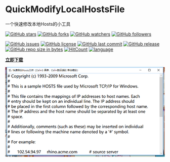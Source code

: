 # QuickModifyLocalHostsFile
一个快速修改本地Hosts的小工具



[![GitHub stars](https://img.shields.io/github/stars/itning/QuickModifyLocalHostsFile.svg?style=social&label=Stars)](https://github.com/itning/QuickModifyLocalHostsFile/stargazers)
[![GitHub forks](https://img.shields.io/github/forks/itning/QuickModifyLocalHostsFile.svg?style=social&label=Fork)](https://github.com/itning/QuickModifyLocalHostsFile/network/members)
[![GitHub watchers](https://img.shields.io/github/watchers/itning/QuickModifyLocalHostsFile.svg?style=social&label=Watch)](https://github.com/itning/QuickModifyLocalHostsFile/watchers)
[![GitHub followers](https://img.shields.io/github/followers/itning.svg?style=social&label=Follow)](https://github.com/itning?tab=followers)

[![GitHub issues](https://img.shields.io/github/issues/itning/QuickModifyLocalHostsFile.svg)](https://github.com/itning/QuickModifyLocalHostsFile/issues)
[![GitHub license](https://img.shields.io/github/license/itning/QuickModifyLocalHostsFile.svg)](https://github.com/itning/QuickModifyLocalHostsFile/blob/master/LICENSE)
[![GitHub last commit](https://img.shields.io/github/last-commit/itning/QuickModifyLocalHostsFile.svg)](https://github.com/itning/QuickModifyLocalHostsFile/commits)
[![GitHub release](https://img.shields.io/github/release/itning/QuickModifyLocalHostsFile.svg)](https://github.com/itning/QuickModifyLocalHostsFile/releases)
[![GitHub repo size in bytes](https://img.shields.io/github/repo-size/itning/QuickModifyLocalHostsFile.svg)](https://github.com/itning/QuickModifyLocalHostsFile)
[![HitCount](http://hits.dwyl.io/itning/QuickModifyLocalHostsFile.svg)](http://hits.dwyl.io/itning/QuickModifyLocalHostsFile)
[![language](https://img.shields.io/badge/language-C%23-green.svg)](https://github.com/itning/QuickModifyLocalHostsFile)



[**立即下载**](https://github.com/itning/QuickModifyLocalHostsFile/releases)

![preview](https://raw.githubusercontent.com/itning/QuickModifyLocalHostsFile/master/preview.png)
